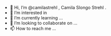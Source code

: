 - 👋 Hi, I’m @camilastrehl , Camila Slongo Strehl .
- 👀 I’m interested in   
- 🌱 I’m currently learning ...
- 💞️ I’m looking to collaborate on ...
- 📫 How to reach me ...

<!---
camilastrehl/camilastrehl is a ✨ special ✨ repository because its `README.md` (this file) appears on your GitHub profile.
You can click the Preview link to take a look at your changes.
--->
